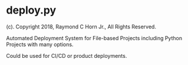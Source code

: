 # deploy.py
(c). Copyright 2018, Raymond C Horn Jr., All Rights Reserved.

Automated Deployment System for File-based Projects including Python Projects with many options.

Could be used for CI/CD or product deployments.

